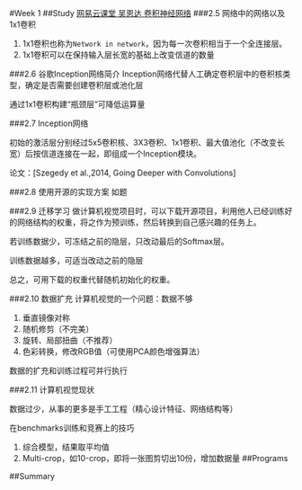 #Week 1
##Study
[网易云课堂 吴恩达 卷积神经网络](https://mooc.study.163.com/learn/2001281004?tid=2001392030#/learn/content)
###2.5 网络中的网络以及1x1卷积
1. 1x1卷积也称为`Network in network`，因为每一次卷积相当于一个全连接层。
2. 1x1卷积可以在保持输入层长宽的基础上改变信道的数量



###2.6 谷歌Inception网络简介
Inception网络代替人工确定卷积层中的卷积核类型，确定是否需要创建卷积层或池化层

通过1x1卷积构建“瓶颈层”可降低运算量

###2.7 Inception网络

初始的激活层分别经过5x5卷积核、3X3卷积、1x1卷积、最大值池化（不改变长宽）后按信道连接在一起，即组成一个Inception模块。

论文：[Szegedy et al.,2014, Going Deeper with Convolutions]

###2.8 使用开源的实现方案
如题

###2.9 迁移学习
做计算机视觉项目时，可以下载开源项目，利用他人已经训练好的网络结构的权重，将之作为预训练，然后转换到自己感兴趣的任务上。

若训练数据少，可冻结之前的隐层，只改动最后的Softmax层。

训练数据越多，可适当改动之前的隐层

总之，可用下载的权重代替随机初始化的权重。

###2.10 数据扩充
计算机视觉的一个问题：数据不够

1. 垂直镜像对称
2. 随机修剪（不完美）
3. 旋转、局部扭曲（不推荐）
4. 色彩转换，修改RGB值（可使用PCA颜色增强算法）

数据的扩充和训练过程可并行执行

###2.11 计算机视觉现状

数据过少，从事的更多是手工工程（精心设计特征、网络结构等）

在benchmarks训练和竞赛上的技巧
1. 综合模型，结果取平均值
2. Multi-crop，如10-crop，即将一张图剪切出10份，增加数据量
##Programs

##Summary
